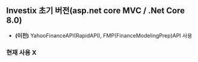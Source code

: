 ## Investix 초기 버전(asp.net core MVC / .Net Core 8.0)
- **(이전)** YahooFinanceAPI(RapidAPI), FMP(FinanceModelingPrep)API 사용


### 현재 사용 X

